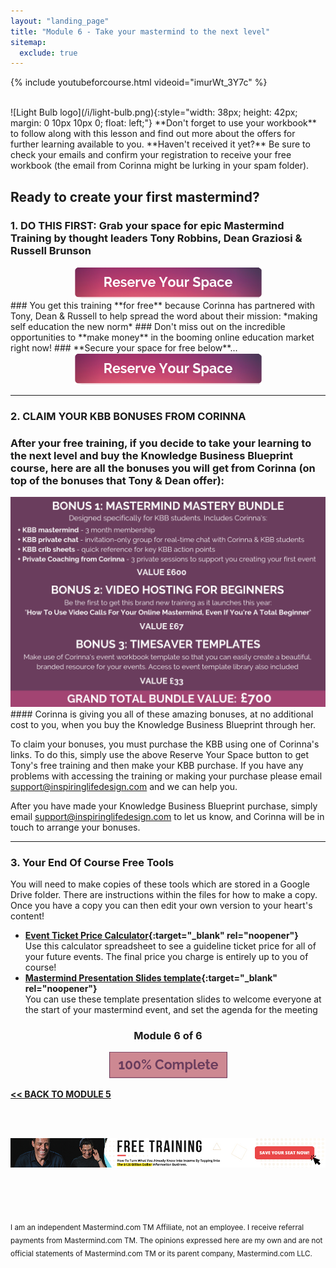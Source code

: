 ```yaml
---
layout: "landing_page"
title: "Module 6 - Take your mastermind to the next level"
sitemap:
  exclude: true  
---
```

 <div class="separator-2"></div>
 
{% include youtubeforcourse.html videoid="imurWt_3Y7c" %}

<br>
![Light Bulb logo](/i/light-bulb.png){:style="width: 38px; height: 42px; margin: 0 10px 10px 0; float: left;"}
**Don't forget to use your workbook** to follow along with this lesson and find out more about the offers for further learning available to you. **Haven't received it yet?** Be sure to check your emails and confirm your registration to receive your free workbook (the email from Corinna might be lurking in your spam folder).

## Ready to create your first mastermind?
### **1. DO THIS FIRST:** Grab your space for **epic Mastermind Training** by thought leaders Tony Robbins, Dean Graziosi & Russell Brunson
<center>
<a href="http://bit.ly/freetrainingKBB" target="_blank" rel="nofollow noopener">
  <img src="/ff/masterminds/c19/buttons/reserve-your-space.png" alt="Reserve your space button">
</a>
</center>
### You get this training **for free** because Corinna has partnered with Tony, Dean & Russell to help spread the word about their mission:  *making self education the new norm*
### Don't miss out on the incredible opportunities to **make money** in the booming online education market right now!
### **Secure your space for free below**...
<center>
<a href="http://bit.ly/freetrainingKBB" target="_blank" rel="nofollow noopener">
  <img src="/ff/masterminds/c19/buttons/reserve-your-space.png" alt="Reserve your space button">
</a>
</center>

***

### **2. CLAIM YOUR KBB BONUSES FROM CORINNA**

### After your free training, if you decide to take your learning to the next level and buy the Knowledge Business Blueprint course, here are all the bonuses you will get from Corinna (on top of the bonuses that Tony & Dean offer):

<img src="/i/ff/mastermindcourse/bonuses.png" alt="Corinna is offering 3 special bonuses when purchasing the KBB through her. First is her Mastermind Mastery Bundle valued at £600, second is her new training How to use video calls for your online mastermind even if you are a total beginner which will retail at £67 and third is a timesaver templates bundle worth £33">

<br>
#### Corinna is giving you all of these amazing bonuses, at no additional cost to you, when you buy the Knowledge Business Blueprint through her.

To claim your bonuses, you must purchase the KBB using one of Corinna's links. To do this, simply use the above Reserve Your Space button to get Tony's free training and then make your KBB purchase. If you have any problems with accessing the training or making your purchase please email support@inspiringlifedesign.com and we can help you.

After you have made your Knowledge Business Blueprint purchase, simply email support@inspiringlifedesign.com to let us know, and Corinna will be in touch to arrange your bonuses.

***

### **3. Your End Of Course Free Tools**
You will need to make copies of these tools which are stored in a Google Drive folder. There are instructions within the files for how to make a copy. Once you have a copy you can then edit your own version to your heart's content!

- **[Event Ticket Price Calculator](https://docs.google.com/spreadsheets/d/1YZoHOS-a82RYUWJqz0ypfw2p5I3lt3ryA0PuhMUbGlo/edit?usp=sharing){:target="_blank" rel="noopener"}**<br>
Use this calculator spreadsheet to see a guideline ticket price for all of your future events. The final price you charge is entirely up to you of course!<br>
- **[Mastermind Presentation Slides template](https://docs.google.com/presentation/d/1FWcdzsP1xx-NOIv_agqtAk-y03Vn0FGJcFhatJnqsGM/edit?usp=sharing){:target="_blank" rel="noopener"}**<br>
You can use these template presentation slides to welcome everyone at the start of your mastermind event, and set the agenda for the meeting

<center>
<h3>Module 6 of 6</h3>
<img src="/i/ff/mastermindcourse/progressbar6.png" alt="Progress bar 100% complete">
</center>

**[<< BACK TO MODULE 5](/ff/masterminds/c19/modules/module-5)**

<br><br>
<center>
<a href="https://dgachieve.com/joining?source=ILDmmcoursebanner&a=1899" target="blank" rel="nofollow noopener"><img src="/i/ads/kbb/970x90.jpg" /></a>
</center>

<br><br><br> 

<sub>I am an independent Mastermind.com TM Affiliate, not an employee. I receive referral payments from Mastermind.com TM. The opinions expressed here are my own and are not official statements of Mastermind.com TM or its parent company, Mastermind.com LLC.</sub>